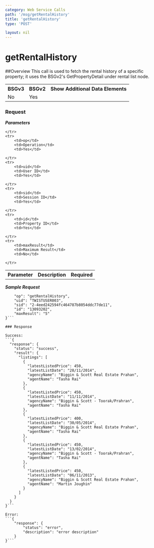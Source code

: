 ```yaml
---
category: Web Service Calls
path: '/msg/getRentalHistory'
title: 'getRentalHistory'
type: 'POST'

layout: nil
---
```


# getRentalHistory

##Overview
This call is used to fetch the rental history of a specific property; it uses the BSGv2's GetPropertyDetail under rental list node. 

<table>
	<tbody>
	<tr>
		<th>BSGv3</th>
		<th>BSGv2</th>
		<th>Show Additional Data Elements</th>
	</tr>
	<tr>
		<td>No</td>
		<td>Yes</td>
		<td></td>
	</tr>

</tbody>
</table>

### Request

***Parameters***

<table>
	<tbody>
	<tr>
		<th>Parameter</th>
		<th>Description</th>
		<th>Required</th>
		
	</tr>
	<tr>
		<td>op</td>
		<td>Operation</td>
		<td>Yes</td>
		
	</tr>
	<tr>
		<td>uid</td>
		<td>User ID</td>
		<td>Yes</td>
		
	</tr>
	<tr>
		<td>sid</td>
		<td>Session ID</td>
		<td>Yes</td>
		
	</tr>
	<tr>
		<td>id</td>
		<td>Property ID</td>
		<td>Yes</td>
		
	</tr>
	<tr>
		<td>maxResult</td>
		<td>Maximum Result</td>
		<td>No</td>
		
	</tr>
</tbody>
</table>

***Sample Request***
```{
    "op": "getRentalHistory", 
    "uid": "TWISTUSER003", 
    "sid": "2-4eed242594fc464787b8054ddc77de11",
    "id": "13093202", 
    "maxResult": "5" 
}```

### Response

Success:
```{
  "response": {
    "status": "success",
    "result": {
      "listings": [
        {
          "latestListedPrice": 450,
          "latestListDate": "28/11/2014",
          "agencyName": "Biggin & Scott Real Estate Prahan",
          "agentName": "Tasha Rai"
        },
        {
          "latestListedPrice": 450,
          "latestListDate": "11/11/2014",
          "agencyName": "Biggin & Scott - Toorak/Prahran",
          "agentName": "Tasha Rai"
        },
        {
          "latestListedPrice": 400,
          "latestListDate": "30/05/2014",
          "agencyName": "Biggin & Scott Real Estate Prahan",
          "agentName": "Tasha Rai"
        },
        {
          "latestListedPrice": 450,
          "latestListDate": "13/02/2014",
          "agencyName": "Biggin & Scott - Toorak/Prahran",
          "agentName": "Tasha Rai"
        },
        {
          "latestListedPrice": 450,
          "latestListDate": "06/11/2013",
          "agencyName": "Biggin & Scott Real Estate Prahan",
          "agentName": "Martin Joughin"
        }
      ]
    }
  }
}```

Error:
```{
    "response": {
        "status": "error",
        "description": "error description"
    }
}```